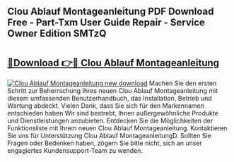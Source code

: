 ## Clou Ablauf Montageanleitung PDF Download Free - Part-Txm User Guide Repair - Service Owner Edition SMTzQ

# <h2><a href="http://df6m2ib.blite.top/?on=Clou+Ablauf+Montageanleitung">🔗Download 👉🔴 Clou Ablauf Montageanleitung</a></h2>

[![Clou Ablauf Montageanleitung new download](https://i.imgur.com/lujVjoI.png)](http://df6m2ib.blite.top/?on=Clou+Ablauf+Montageanleitung)
Machen Sie den ersten Schritt zur Beherrschung Ihres neuen Clou Ablauf Montageanleitung mit diesem umfassenden Benutzerhandbuch, das Installation, Betrieb und Wartung abdeckt. Vielen Dank, dass Sie sich für den Markennamen entschieden haben Wir sind bestrebt, Ihnen außergewöhnliche Produkte und Dienstleistungen anzubieten. Entdecken Sie die Möglichkeiten der Funktionsliste mit Ihrem neuen Clou Ablauf Montageanleitung. Kontaktieren Sie uns für Unterstützung Clou Ablauf MontageanleitungD. Sollten Sie Fragen oder Bedenken haben, zögern Sie bitte nicht, sich an unser engagiertes Kundensupport-Team zu wenden.
